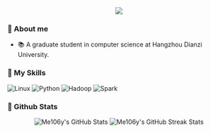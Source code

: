 
<div align="center"> <img src="https://readme-typing-svg.herokuapp.com/?lines=Me106y!&center=true&font=Roboto&size=27" /></div>


### 👋 About me

- 📚 A graduate student in computer science at Hangzhou Dianzi University.

### 🎷 My Skills

![Linux](https://img.shields.io/badge/Linux-FCC624?style=for-the-badge&logo=linux&logoColor=black)
![Python](https://img.shields.io/badge/Python-3776AB?style=for-the-badge&logo=python&logoColor=white)
![Hadoop](https://img.shields.io/badge/Hadoop-D2507E?style=for-the-badge&logo=hadoop&logoColor=white)
![Spark](https://img.shields.io/badge/Apache%20Spark-E25A5C?style=for-the-badge&logo=apachespark&logoColor=white)

### 🤖 Github Stats

<div align="center">
  <img src="https://github-readme-stats.vercel.app/api?username=Me106y&show_icons=true&theme=tokyonight" alt="Me106y's GitHub Stats" />
  <img src="https://github-readme-streak-stats.herokuapp.com/?user=Me106y&theme=tokyonight" alt="Me106y's GitHub Streak Stats" />
</div>
